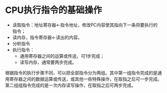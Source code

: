 CPU执行指令的基础操作
===

* 读取指令：地址寄存器<-指令地址，修改PC内容使其指向下一条将要执行的指令；
* 读内存，指令寄存器<-读出的内容。
* 分析指令
* 执行指令：
  * 通用寄存器之间的运算或传送，可1步完成；
  * 读写内存，通常要两步完成。

根据指令的执行步骤不同，可以把全部指令分为两组。其中第一组指令完成的是通用寄存器之间的数据运算或传送，或其他一些特殊操作，在取指之后可一步完成。第二组组指令完成的是一次内存读写操作，在取指之后可两步完成。